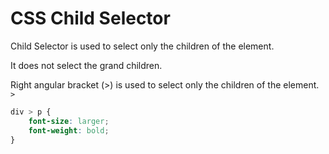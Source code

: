 # CSS Child Selector

Child Selector is used to select only the children of the element. 

It does not select the grand children. 

Right angular bracket (>) is used to select only the children of the element. `>`

```css
div > p {
    font-size: larger;
    font-weight: bold;
}
```
